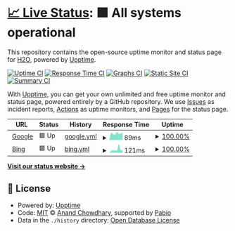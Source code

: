 # [📈 Live Status](https://H2O-ME.github.io/upptime): <!--live status--> **🟩 All systems operational**

This repository contains the open-source uptime monitor and status page for [H2O](http://tthhww.tttttttttt.top/), powered by [Upptime](https://github.com/upptime/upptime).

[![Uptime CI](https://github.com/H2O-ME/upptime/workflows/Uptime%20CI/badge.svg)](https://github.com/H2O-ME/upptime/actions?query=workflow%3A%22Uptime+CI%22)
[![Response Time CI](https://github.com/H2O-ME/upptime/workflows/Response%20Time%20CI/badge.svg)](https://github.com/H2O-ME/upptime/actions?query=workflow%3A%22Response+Time+CI%22)
[![Graphs CI](https://github.com/H2O-ME/upptime/workflows/Graphs%20CI/badge.svg)](https://github.com/H2O-ME/upptime/actions?query=workflow%3A%22Graphs+CI%22)
[![Static Site CI](https://github.com/H2O-ME/upptime/workflows/Static%20Site%20CI/badge.svg)](https://github.com/H2O-ME/upptime/actions?query=workflow%3A%22Static+Site+CI%22)
[![Summary CI](https://github.com/H2O-ME/upptime/workflows/Summary%20CI/badge.svg)](https://github.com/H2O-ME/upptime/actions?query=workflow%3A%22Summary+CI%22)

With [Upptime](https://upptime.js.org), you can get your own unlimited and free uptime monitor and status page, powered entirely by a GitHub repository. We use [Issues](https://github.com/H2O-ME/upptime/issues) as incident reports, [Actions](https://github.com/H2O-ME/upptime/actions) as uptime monitors, and [Pages](https://H2O-ME.github.io/upptime) for the status page.

<!--start: status pages-->
<!-- This summary is generated by Upptime (https://github.com/upptime/upptime) -->
<!-- Do not edit this manually, your changes will be overwritten -->
<!-- prettier-ignore -->
| URL | Status | History | Response Time | Uptime |
| --- | ------ | ------- | ------------- | ------ |
| <img alt="" src="https://icons.duckduckgo.com/ip3/www.google.com.ico" height="13"> [Google](https://www.google.com) | 🟩 Up | [google.yml](https://github.com/H2O-ME/upptime/commits/HEAD/history/google.yml) | <details><summary><img alt="Response time graph" src="./graphs/google/response-time-week.png" height="20"> 89ms</summary><br><a href="https://H2O-ME.github.io/upptime/history/google"><img alt="Response time 106" src="https://img.shields.io/endpoint?url=https%3A%2F%2Fraw.githubusercontent.com%2FH2O-ME%2Fupptime%2FHEAD%2Fapi%2Fgoogle%2Fresponse-time.json"></a><br><a href="https://H2O-ME.github.io/upptime/history/google"><img alt="24-hour response time 101" src="https://img.shields.io/endpoint?url=https%3A%2F%2Fraw.githubusercontent.com%2FH2O-ME%2Fupptime%2FHEAD%2Fapi%2Fgoogle%2Fresponse-time-day.json"></a><br><a href="https://H2O-ME.github.io/upptime/history/google"><img alt="7-day response time 89" src="https://img.shields.io/endpoint?url=https%3A%2F%2Fraw.githubusercontent.com%2FH2O-ME%2Fupptime%2FHEAD%2Fapi%2Fgoogle%2Fresponse-time-week.json"></a><br><a href="https://H2O-ME.github.io/upptime/history/google"><img alt="30-day response time 106" src="https://img.shields.io/endpoint?url=https%3A%2F%2Fraw.githubusercontent.com%2FH2O-ME%2Fupptime%2FHEAD%2Fapi%2Fgoogle%2Fresponse-time-month.json"></a><br><a href="https://H2O-ME.github.io/upptime/history/google"><img alt="1-year response time 106" src="https://img.shields.io/endpoint?url=https%3A%2F%2Fraw.githubusercontent.com%2FH2O-ME%2Fupptime%2FHEAD%2Fapi%2Fgoogle%2Fresponse-time-year.json"></a></details> | <details><summary><a href="https://H2O-ME.github.io/upptime/history/google">100.00%</a></summary><a href="https://H2O-ME.github.io/upptime/history/google"><img alt="All-time uptime 100.00%" src="https://img.shields.io/endpoint?url=https%3A%2F%2Fraw.githubusercontent.com%2FH2O-ME%2Fupptime%2FHEAD%2Fapi%2Fgoogle%2Fuptime.json"></a><br><a href="https://H2O-ME.github.io/upptime/history/google"><img alt="24-hour uptime 100.00%" src="https://img.shields.io/endpoint?url=https%3A%2F%2Fraw.githubusercontent.com%2FH2O-ME%2Fupptime%2FHEAD%2Fapi%2Fgoogle%2Fuptime-day.json"></a><br><a href="https://H2O-ME.github.io/upptime/history/google"><img alt="7-day uptime 100.00%" src="https://img.shields.io/endpoint?url=https%3A%2F%2Fraw.githubusercontent.com%2FH2O-ME%2Fupptime%2FHEAD%2Fapi%2Fgoogle%2Fuptime-week.json"></a><br><a href="https://H2O-ME.github.io/upptime/history/google"><img alt="30-day uptime 100.00%" src="https://img.shields.io/endpoint?url=https%3A%2F%2Fraw.githubusercontent.com%2FH2O-ME%2Fupptime%2FHEAD%2Fapi%2Fgoogle%2Fuptime-month.json"></a><br><a href="https://H2O-ME.github.io/upptime/history/google"><img alt="1-year uptime 100.00%" src="https://img.shields.io/endpoint?url=https%3A%2F%2Fraw.githubusercontent.com%2FH2O-ME%2Fupptime%2FHEAD%2Fapi%2Fgoogle%2Fuptime-year.json"></a></details>
| <img alt="" src="https://icons.duckduckgo.com/ip3/www.bing.com.ico" height="13"> [Bing](https://www.bing.com) | 🟩 Up | [bing.yml](https://github.com/H2O-ME/upptime/commits/HEAD/history/bing.yml) | <details><summary><img alt="Response time graph" src="./graphs/bing/response-time-week.png" height="20"> 121ms</summary><br><a href="https://H2O-ME.github.io/upptime/history/bing"><img alt="Response time 126" src="https://img.shields.io/endpoint?url=https%3A%2F%2Fraw.githubusercontent.com%2FH2O-ME%2Fupptime%2FHEAD%2Fapi%2Fbing%2Fresponse-time.json"></a><br><a href="https://H2O-ME.github.io/upptime/history/bing"><img alt="24-hour response time 99" src="https://img.shields.io/endpoint?url=https%3A%2F%2Fraw.githubusercontent.com%2FH2O-ME%2Fupptime%2FHEAD%2Fapi%2Fbing%2Fresponse-time-day.json"></a><br><a href="https://H2O-ME.github.io/upptime/history/bing"><img alt="7-day response time 121" src="https://img.shields.io/endpoint?url=https%3A%2F%2Fraw.githubusercontent.com%2FH2O-ME%2Fupptime%2FHEAD%2Fapi%2Fbing%2Fresponse-time-week.json"></a><br><a href="https://H2O-ME.github.io/upptime/history/bing"><img alt="30-day response time 126" src="https://img.shields.io/endpoint?url=https%3A%2F%2Fraw.githubusercontent.com%2FH2O-ME%2Fupptime%2FHEAD%2Fapi%2Fbing%2Fresponse-time-month.json"></a><br><a href="https://H2O-ME.github.io/upptime/history/bing"><img alt="1-year response time 126" src="https://img.shields.io/endpoint?url=https%3A%2F%2Fraw.githubusercontent.com%2FH2O-ME%2Fupptime%2FHEAD%2Fapi%2Fbing%2Fresponse-time-year.json"></a></details> | <details><summary><a href="https://H2O-ME.github.io/upptime/history/bing">100.00%</a></summary><a href="https://H2O-ME.github.io/upptime/history/bing"><img alt="All-time uptime 99.91%" src="https://img.shields.io/endpoint?url=https%3A%2F%2Fraw.githubusercontent.com%2FH2O-ME%2Fupptime%2FHEAD%2Fapi%2Fbing%2Fuptime.json"></a><br><a href="https://H2O-ME.github.io/upptime/history/bing"><img alt="24-hour uptime 100.00%" src="https://img.shields.io/endpoint?url=https%3A%2F%2Fraw.githubusercontent.com%2FH2O-ME%2Fupptime%2FHEAD%2Fapi%2Fbing%2Fuptime-day.json"></a><br><a href="https://H2O-ME.github.io/upptime/history/bing"><img alt="7-day uptime 100.00%" src="https://img.shields.io/endpoint?url=https%3A%2F%2Fraw.githubusercontent.com%2FH2O-ME%2Fupptime%2FHEAD%2Fapi%2Fbing%2Fuptime-week.json"></a><br><a href="https://H2O-ME.github.io/upptime/history/bing"><img alt="30-day uptime 99.91%" src="https://img.shields.io/endpoint?url=https%3A%2F%2Fraw.githubusercontent.com%2FH2O-ME%2Fupptime%2FHEAD%2Fapi%2Fbing%2Fuptime-month.json"></a><br><a href="https://H2O-ME.github.io/upptime/history/bing"><img alt="1-year uptime 99.91%" src="https://img.shields.io/endpoint?url=https%3A%2F%2Fraw.githubusercontent.com%2FH2O-ME%2Fupptime%2FHEAD%2Fapi%2Fbing%2Fuptime-year.json"></a></details>

<!--end: status pages-->

[**Visit our status website →**](https://H2O-ME.github.io/upptime)

## 📄 License

- Powered by: [Upptime](https://github.com/upptime/upptime)
- Code: [MIT](./LICENSE) © [Anand Chowdhary](https://anandchowdhary.com), supported by [Pabio](https://pabio.com)
- Data in the `./history` directory: [Open Database License](https://opendatacommons.org/licenses/odbl/1-0/)
